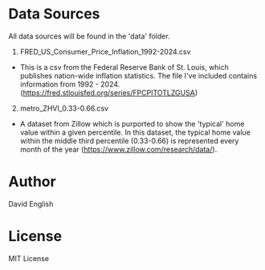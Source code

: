 



# Data Sources
All data sources will be found in the 'data' folder. 

 1. FRED_US_Consumer_Price_Inflation_1992-2024.csv
 - This is a csv from the Federal Reserve Bank of St. Louis, which publishes nation-wide inflation statistics. The file I've included contains information from 1992 - 2024. (https://fred.stlouisfed.org/series/FPCPITOTLZGUSA)

 2. metro_ZHVI_0.33-0.66.csv
 - A dataset from Zillow which is purported to show the 'typical' home value within a given percentile. In this dataset, the typical home value within the middle third percentile (0.33-0.66) is represented every month of the year (https://www.zillow.com/research/data/).

# Author
David English

# License
MIT License